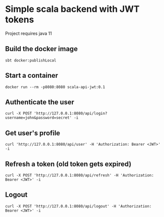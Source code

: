 # Simple scala backend with JWT tokens

Project requires java 11

## Build the docker image
`sbt docker:publishLocal`

## Start a container
```docker run --rm -p8080:8080 scala-api-jwt:0.1```

## Authenticate the user
`curl -X POST 'http://127.0.0.1:8080/api/login?username=john&password=secret' -i`

## Get user's profile
`curl 'http://127.0.0.1:8080/api/user' -H 'Authorization: Bearer <JWT>' -i`

## Refresh a token (old token gets expired)
`curl -X POST 'http://127.0.0.1:8080/api/refresh' -H 'Authorization: Bearer <JWT>' -i`

## Logout
`curl -X POST 'http://127.0.0.1:8080/api/logout' -H 'Authorization: Bearer <JWT>' -i`
